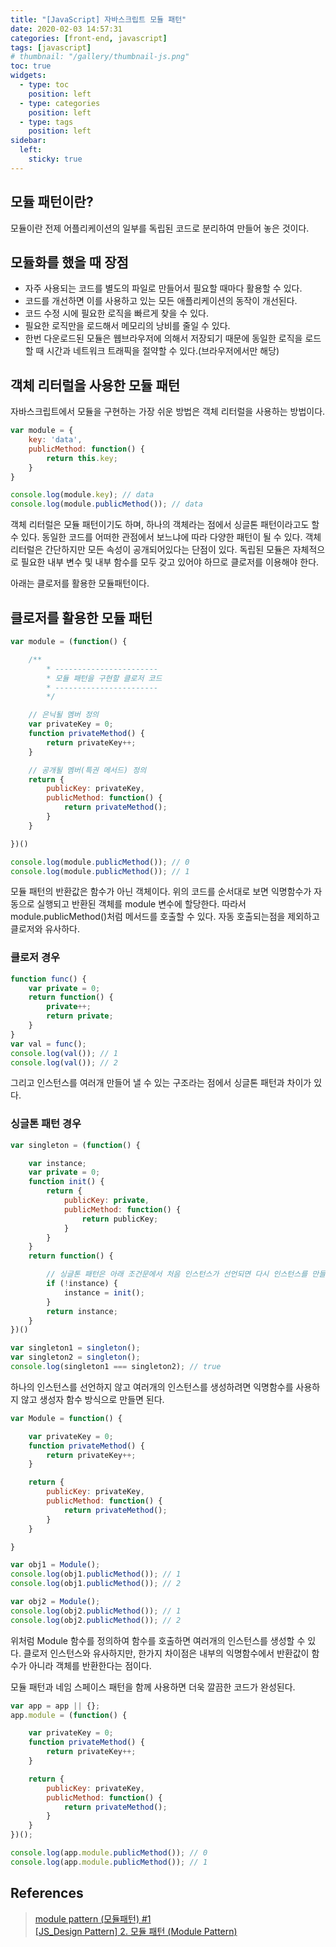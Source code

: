 ```yaml
---
title: "[JavaScript] 자바스크립트 모듈 패턴"
date: 2020-02-03 14:57:31
categories: [front-end, javascript]
tags: [javascript]
# thumbnail: "/gallery/thumbnail-js.png"
toc: true
widgets:
  - type: toc
    position: left
  - type: categories
    position: left
  - type: tags
    position: left
sidebar:
  left:
    sticky: true
---
```


## 모듈 패턴이란?

모듈이란 전제 어플리케이션의 일부를 독립된 코드로 분리하여 만들어 놓은 것이다.

## 모듈화를 했을 때 장점
* 자주 사용되는 코드를 별도의 파일로 만들어서 필요할 때마다 활용할 수 있다.
* 코드를 개선하면 이를 사용하고 있는 모든 애플리케이션의 동작이 개선된다.
* 코드 수정 시에 필요한 로직을 빠르게 찾을 수 있다.
* 필요한 로직만을 로드해서 메모리의 낭비를 줄일 수 있다.
* 한번 다운로드된 모듈은 웹브라우저에 의해서 저장되기 때문에 동일한 로직을 로드할 때 시간과 네트워크 트래픽을 절약할 수 있다.(브라우저에서만 해당)

<!-- more -->

## 객체 리터럴을 사용한 모듈 패턴

자바스크립트에서 모듈을 구현하는 가장 쉬운 방법은 객체 리터럴을 사용하는 방법이다.

```javascript
var module = {
    key: 'data',
    publicMethod: function() {
        return this.key;
    }
}

console.log(module.key); // data
console.log(module.publicMethod()); // data
```

객체 리터럴은 모듈 패턴이기도 하며, 하나의 객체라는 점에서 싱글톤 패턴이라고도 할 수 있다. 동일한 코드를 어떠한 관점에서 보느냐에 따라 다양한 패턴이 될 수 있다. 객체 리터럴은 간단하지만 모든 속성이 공개되어있다는 단점이 있다. 독립된 모듈은 자체적으로 필요한 내부 변수 및 내부 함수를 모두 갖고 있어야 하므로 클로저를 이용해야 한다.

아래는 클로저를 활용한 모듈패턴이다.

## 클로저를 활용한 모듈 패턴

```javascript
var module = (function() {

    /**
        * -----------------------
        * 모듈 패턴을 구현할 클로저 코드
        * -----------------------
        */

    // 은닉될 멤버 정의
    var privateKey = 0;
    function privateMethod() {
        return privateKey++;
    }

    // 공개될 멤버(특권 메서드) 정의
    return {
        publicKey: privateKey,
        publicMethod: function() {
            return privateMethod();
        }
    }

})()

console.log(module.publicMethod()); // 0
console.log(module.publicMethod()); // 1
```

모듈 패턴의 반환값은 함수가 아닌 객체이다. 위의 코드를 순서대로 보면 익명함수가 자동으로 실행되고 반환된 객체를 module 변수에 할당한다. 따라서 module.publicMethod()처럼 메서드를 호출할 수 있다. 자동 호출되는점을 제외하고 클로저와 유사하다.

### 클로저 경우
```javascript
function func() {
    var private = 0;
    return function() {
        private++;
        return private;
    }
}
var val = func();
console.log(val()); // 1
console.log(val()); // 2
```

그리고 인스턴스를 여러개 만들어 낼 수 있는 구조라는 점에서 싱글톤 패턴과 차이가 있다.

### 싱글톤 패턴 경우
```javascript
var singleton = (function() {

    var instance;
    var private = 0;
    function init() {
        return {
            publicKey: private,
            publicMethod: function() {
                return publicKey;
            }
        }
    }
    return function() {

        // 싱글톤 패턴은 아래 조건문에서 처음 인스턴스가 선언되면 다시 인스턴스를 만들지 않고 기존의 인스턴스를 리턴한다.
        if (!instance) {
            instance = init();
        }
        return instance;
    }
})()

var singleton1 = singleton();
var singleton2 = singleton();
console.log(singleton1 === singleton2); // true
```

하나의 인스턴스를 선언하지 않고 여러개의 인스턴스를 생성하려면 익명함수를 사용하지 않고 생성자 함수 방식으로 만들면 된다.

```javascript
var Module = function() {

    var privateKey = 0;
    function privateMethod() {
        return privateKey++;
    }

    return {
        publicKey: privateKey,
        publicMethod: function() {
            return privateMethod();
        }
    }

}

var obj1 = Module();
console.log(obj1.publicMethod()); // 1
console.log(obj1.publicMethod()); // 2

var obj2 = Module();
console.log(obj2.publicMethod()); // 1
console.log(obj2.publicMethod()); // 2
```

위처럼 Module 함수를 정의하여 함수를 호출하면 여러개의 인스턴스를 생성할 수 있다. 클로저 인스턴스와 유사하지만, 한가지 차이점은 내부의 익명함수에서 반환값이 함수가 아니라 객체를 반환한다는 점이다.

모듈 패턴과 네임 스페이스 패턴을 함께 사용하면 더욱 깔끔한 코드가 완성된다.

```javascript
var app = app || {};
app.module = (function() {

    var privateKey = 0;
    function privateMethod() {
        return privateKey++;
    }

    return {
        publicKey: privateKey,
        publicMethod: function() {
            return privateMethod();
        }
    }
})();

console.log(app.module.publicMethod()); // 0
console.log(app.module.publicMethod()); // 1
```

## References
> [module pattern (모듈패턴) #1](https://webclub.tistory.com/5)  
> [[JS_Design Pattern] 2. 모듈 패턴 (Module Pattern)](https://asfirstalways.tistory.com/234)

<script src="https://ads-partners.coupang.com/g.js"></script>
<script>new PartnersCoupang.G({ id:390604 });</script>
